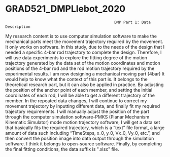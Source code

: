 # GRAD521_DMPLlebot_2020

                                                    DMP Part 1: Data Description
My research content is to use computer simulation software to make the mechanical parts meet the movement trajectory required by the movement. It only works on software. In this study, due to the needs of the design that I needed a specific 4-bar rod trajectory to complete the design. Therefore, I will use data experiments to explore the fitting degree of the motion trajectory generated by the data set of the motion coordinates and motion positions of the 4-bar rod and the rod motion trajectory required by the experimental results.
   I am now designing a mechanical moving part (4bar) It would help to know what the context of this part is. It belongs to the theoretical research part, but it can also be applied in practice. By adjusting the position of the anchor point of each member, and setting the initial coordinates of each rod, I will be able to get a different trajectory of the member. In the repeated data changes, I will continue to correct my movement trajectory by inputting different data, and finally fit my required trajectory requirements.
  I will manually adjust the position of the part through the computer simulation software-PMKS (Planar Mechanism Kinematic Simulator) mode motion trajectory software, I will get a data set that basically fits the required trajectory, which is a “text” file format, a large amount of data such including “TimeSteps, x_0, y_0, Vx_0, Vy_0, etc.”, and then convert the position image into data output through the simulation software. I think it belongs to open-source software.
Finally, by completing the final fitting conditions, the data suffix is ".xlsx" file.
